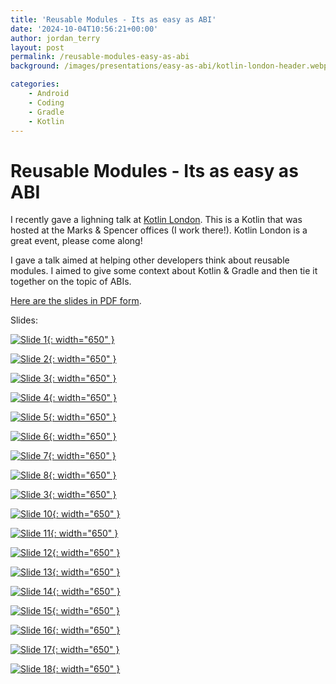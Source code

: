 ```yaml
---
title: 'Reusable Modules - Its as easy as ABI'
date: '2024-10-04T10:56:21+00:00'
author: jordan_terry
layout: post
permalink: /reusable-modules-easy-as-abi
background: /images/presentations/easy-as-abi/kotlin-london-header.webp

categories:
    - Android
    - Coding
    - Gradle
    - Kotlin
---
```


# Reusable Modules - Its as easy as ABI

I recently gave a lighning talk at [Kotlin London](https://www.meetup.com/kotlin-london/). This is a Kotlin that was hosted at the Marks & Spencer offices (I work there!). Kotlin London is a great event, please come along!

I gave a talk aimed at helping other developers think about reusable modules. I aimed to give some context about Kotlin & Gradle and then tie it together on the topic of ABIs.

[Here are the slides in PDF form](/images/presentations/easy-as-abi/easy-as-abi.pdf).

Slides:

[![Slide 1](../images/presentations/easy-as-abi/slide-1.png){: width="650" }](../images/presentations/easy-as-abi/slide-1.png)

[![Slide 2](../images/presentations/easy-as-abi/slide-2.png){: width="650" }](../images/presentations/easy-as-abi/slide-2.png)

[![Slide 3](../images/presentations/easy-as-abi/slide-3.png){: width="650" }](../images/presentations/easy-as-abi/slide-3.png)

[![Slide 4](../images/presentations/easy-as-abi/slide-4.png){: width="650" }](../images/presentations/easy-as-abi/slide-4.png)

[![Slide 5](../images/presentations/easy-as-abi/slide-5.png){: width="650" }](../images/presentations/easy-as-abi/slide-5.png)

[![Slide 6](../images/presentations/easy-as-abi/slide-6.png){: width="650" }](../images/presentations/easy-as-abi/slide-6.png)

[![Slide 7](../images/presentations/easy-as-abi/slide-7.png){: width="650" }](../images/presentations/easy-as-abi/slide-7.png)

[![Slide 8](../images/presentations/easy-as-abi/slide-8.png){: width="650" }](../images/presentations/easy-as-abi/slide-8.png)

[![Slide 3](../images/presentations/easy-as-abi/slide-9.png){: width="650" }](../images/presentations/easy-as-abi/slide-9.png)

[![Slide 10](../images/presentations/easy-as-abi/slide-10.png){: width="650" }](../images/presentations/easy-as-abi/slide-10.png)

[![Slide 11](../images/presentations/easy-as-abi/slide-11.png){: width="650" }](../images/presentations/easy-as-abi/slide-11.png)

[![Slide 12](../images/presentations/easy-as-abi/slide-12.png){: width="650" }](../images/presentations/easy-as-abi/slide-12.png)

[![Slide 13](../images/presentations/easy-as-abi/slide-13.png){: width="650" }](../images/presentations/easy-as-abi/slide-13.png)

[![Slide 14](../images/presentations/easy-as-abi/slide-14.png){: width="650" }](../images/presentations/easy-as-abi/slide-14.png)

[![Slide 15](../images/presentations/easy-as-abi/slide-15.png){: width="650" }](../images/presentations/easy-as-abi/slide-15.png)

[![Slide 16](../images/presentations/easy-as-abi/slide-16.png){: width="650" }](../images/presentations/easy-as-abi/slide-16.png)

[![Slide 17](../images/presentations/easy-as-abi/slide-17.png){: width="650" }](../images/presentations/easy-as-abi/slide-17.png)

[![Slide 18](../images/presentations/easy-as-abi/slide-18.png){: width="650" }](../images/presentations/easy-as-abi/slide-18.png)
